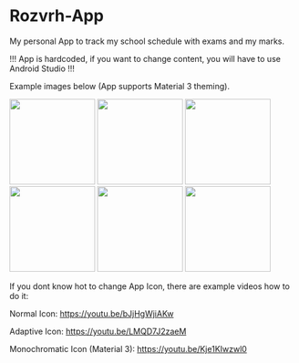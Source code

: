 # Rozvrh-App

My personal App to track my school schedule with exams and my marks.

!!! App is hardcoded, if you want to change content, you will have to use Android Studio !!!

Example images below (App supports Material 3 theming).

<img src="https://user-images.githubusercontent.com/26904790/211028688-393ea825-02d1-4ed4-9482-80ad05603e00.png" width = "150px"> <img src="https://user-images.githubusercontent.com/26904790/211028692-9e261422-b8a6-42af-8bf6-ac7bbce8b290.png" width = "150px">
<img src="https://user-images.githubusercontent.com/26904790/211028694-437a2bf8-f43a-4314-b171-942b57f6761b.png" width = "150px">
<img src="https://user-images.githubusercontent.com/26904790/211028698-34770cc7-5fb5-46dd-8f57-239a5a0ece1d.png" width = "150px">
<img src="https://user-images.githubusercontent.com/26904790/211028700-510f2380-371c-431b-956c-496b2c0ca61b.png" width = "150px">
<img src="https://user-images.githubusercontent.com/26904790/211028701-30dbc67d-fe1a-4948-ac75-1cc7ed4a676a.png" width = "150px">


If you dont know hot to change App Icon, there are example videos how to do it:

Normal Icon: https://youtu.be/bJjHgWjiAKw

Adaptive Icon: https://youtu.be/LMQD7J2zaeM

Monochromatic Icon (Material 3): https://youtu.be/Kje1KIwzwl0
